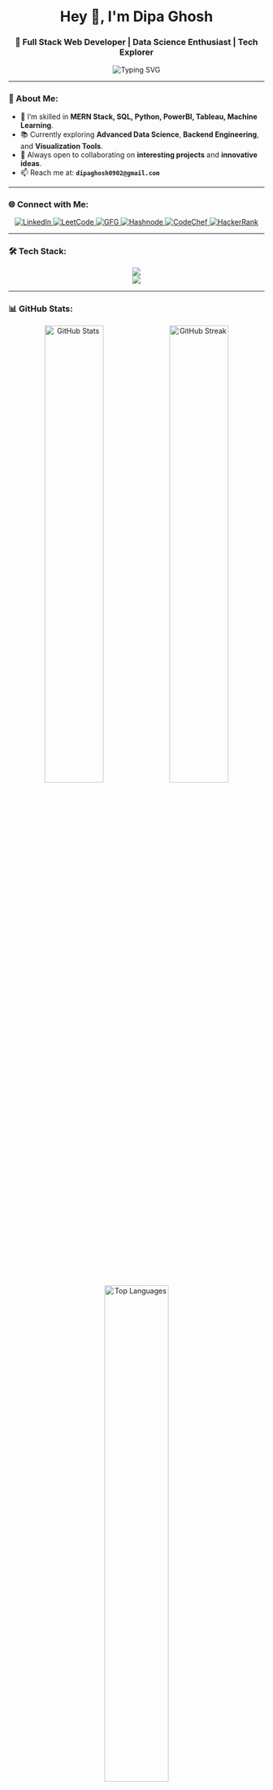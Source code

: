 <!-- Profile README.md -->

<h1 align="center">Hey 👋, I'm Dipa Ghosh</h1>
<h3 align="center">🚀 Full Stack Web Developer | Data Science Enthusiast | Tech Explorer</h3>

<p align="center">
  <img src="https://readme-typing-svg.demolab.com/?lines=Full+Stack+MERN+Developer;Data+Science+Aspirant;Machine+Learning+Explorer;Open+Source+Contributor&font=Fira+Code&center=true&width=500&height=45&color=0E75B6&vCenter=true&pause=1000" alt="Typing SVG" />
</p>

---

### 🚀 About Me:
- 🌱 I’m skilled in **MERN Stack, SQL, Python, PowerBI, Tableau, Machine Learning**.
- 📚 Currently exploring **Advanced Data Science**, **Backend Engineering**, and **Visualization Tools**.
- 🎯 Always open to collaborating on **interesting projects** and **innovative ideas**.
- 📫 Reach me at: **`dipaghosh0902@gmail.com`**

---

### 🌐 Connect with Me:
<p align="center">
  <a href="https://www.linkedin.com/in/dipa-ghosh-122041266/" target="_blank">
    <img src="https://img.shields.io/badge/LinkedIn-%230077B5.svg?style=for-the-badge&logo=linkedin&logoColor=white" alt="LinkedIn"/>
  </a>
  <a href="https://leetcode.com/u/dipa_4567/" target="_blank">
    <img src="https://img.shields.io/badge/LeetCode-%23FFA116.svg?style=for-the-badge&logo=leetcode&logoColor=white" alt="LeetCode"/>
  </a>
  <a href="https://www.geeksforgeeks.org/user/dipaghognr0/" target="_blank">
    <img src="https://img.shields.io/badge/GeeksforGeeks-14A800?style=for-the-badge&logo=geeksforgeeks&logoColor=white" alt="GFG"/>
  </a>
  <a href="https://hashnode.com/@dipa236" target="_blank">
    <img src="https://img.shields.io/badge/Hashnode-2962FF?style=for-the-badge&logo=hashnode&logoColor=white" alt="Hashnode"/>
  </a>
  <a href="https://www.codechef.com/users/dipa_44" target="_blank">
    <img src="https://img.shields.io/badge/CodeChef-5B4638?style=for-the-badge&logo=codechef&logoColor=white" alt="CodeChef"/>
  </a>
  <a href="https://www.hackerrank.com/dipaghosh0902" target="_blank">
    <img src="https://img.shields.io/badge/HackerRank-2EC866?style=for-the-badge&logo=hackerrank&logoColor=white" alt="HackerRank"/>
  </a>
</p>

---

### 🛠️ Tech Stack:
<p align="center">
  <img src="https://skillicons.dev/icons?i=html,css,js,react,nodejs,express,mongodb,mysql,python,java,linux,git,github,vscode" />
  <br/>
  <img src="https://skillicons.dev/icons?i=tableau,powerbi,pandas,scikit-learn,seaborn" />
</p>

---

### 📊 GitHub Stats:
<p align="center">
  <img src="https://github-readme-stats.vercel.app/api?username=dipa-ghosh11&show_icons=true&theme=ocean-dark&border_radius=15" alt="GitHub Stats" width="48%" />
  <img src="https://github-readme-streak-stats.herokuapp.com/?user=dipa-ghosh11&theme=ocean-dark&border_radius=15" alt="GitHub Streak" width="48%"/>
</p>

<p align="center">
  <img src="https://github-readme-stats.vercel.app/api/top-langs/?username=dipa-ghosh11&layout=compact&theme=ocean-dark&border_radius=15" alt="Top Languages" width="50%" />
</p>



---

### ✨ Fun Fact:
- 🔥 I love building real-world impactful projects.
- 🧠 "Learn, Build, Share" is my mantra.
- ☕ Fuel: Coffee + Code = ❤️

---

<p align="center">
  <img src="https://capsule-render.vercel.app/api?type=waving&color=0e75b6&height=150&section=footer" />
</p>
